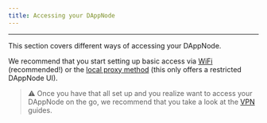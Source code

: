 ```yaml
---
title: Accessing your DAppNode
---
```

---
This section covers different ways of accessing your DAppNode.  

We recommend that you start setting up basic access via [WiFi](wifi) (recommended!) or the [local proxy method](local) (this only offers a restricted DAppNode UI). 

> :warning: Once you have that all set up and you realize want to access your DAppNode on the go, we recommend that you take a look at the [VPN](vpn) guides.

